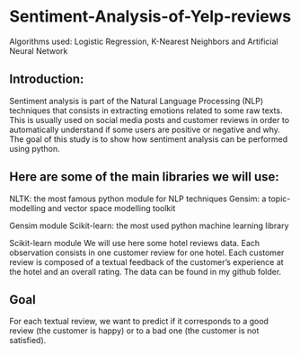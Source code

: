 # Sentiment-Analysis-of-Yelp-reviews
Algorithms used: Logistic Regression, K-Nearest Neighbors and Artificial Neural Network

## Introduction:
Sentiment analysis is part of the Natural Language Processing (NLP) techniques that consists in extracting emotions related to some raw texts. This is usually used on social media posts and customer reviews in order to automatically understand if some users are positive or negative and why. The goal of this study is to show how sentiment analysis can be performed using python. 

## Here are some of the main libraries we will use:
NLTK: the most famous python module for NLP techniques
Gensim: a topic-modelling and vector space modelling toolkit

Gensim module
Scikit-learn: the most used python machine learning library

Scikit-learn module
We will use here some hotel reviews data. Each observation consists in one customer review for one hotel. Each customer review is composed of a textual feedback of the customer’s experience at the hotel and an overall rating. The data can be found in my github folder.

## Goal
For each textual review, we want to predict if it corresponds to a good review (the customer is happy) or to a bad one (the customer is not satisfied).
